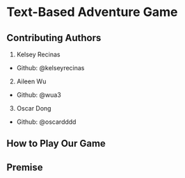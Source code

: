 # Text-Based Adventure Game

## Contributing Authors
1. Kelsey Recinas
  - Github: @kelseyrecinas
2. Aileen Wu
  - Github: @wua3
3. Oscar Dong
  - Github: @oscardddd

## How to Play Our Game



## Premise
